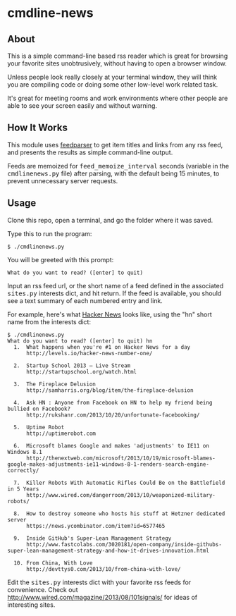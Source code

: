 cmdline-news
============

About
-----

This is a simple command-line based rss reader which is great for browsing your favorite sites unobtrusively, without having to open a browser window.

Unless people look really closely at your terminal window, they will think you are compiling code or doing some other low-level work related task.

It's great for meeting rooms and work environments where other people are able to see your screen easily and without warning.

How It Works 
------------

This module uses <a href="ihttps://pypi.python.org/pypi/feedparser" target="_blank">feedparser</a> to get item titles and links from any rss feed, and presents the results as simple command-line output.

Feeds are memoized for <tt>feed_memoize_interval</tt> seconds (variable in the <tt>cmdlinenews.py</tt> file) after parsing, with the default being 15 minutes, to prevent unnecessary server requests.

Usage
-----

Clone this repo, open a terminal, and go the folder where it was saved.

Type this to run the program:

```
$ ./cmdlinenews.py
```

You will be greeted with this prompt:

```
What do you want to read? ([enter] to quit) 
```

Input an rss feed url, or the short name of a feed defined in the associated <tt>sites.py</tt> interests dict, and hit return. If the feed is available, you should see a text summary of each numbered entry and link.

For example, here's what <a href="" target="_blank">Hacker News</a> looks like, using the "hn" short name from the interests dict:

```
$ ./cmdlinenews.py
What do you want to read? ([enter] to quit) hn
  1.  What happens when you're #1 on Hacker News for a day
      http://levels.io/hacker-news-number-one/

  2.  Startup School 2013 – Live Stream
      http://startupschool.org/watch.html

  3.  The Fireplace Delusion
      http://samharris.org/blog/item/the-fireplace-delusion

  4.  Ask HN : Anyone from Facebook on HN to help my friend being bullied on Facebook?
      http://rukshanr.com/2013/10/20/unfortunate-facebooking/

  5.  Uptime Robot
      http://uptimerobot.com

  6.  Microsoft blames Google and makes 'adjustments' to IE11 on Windows 8.1
      http://thenextweb.com/microsoft/2013/10/19/microsoft-blames-google-makes-adjustments-ie11-windows-8-1-renders-search-engine-correctly/

  7.  Killer Robots With Automatic Rifles Could Be on the Battlefield in 5 Years
      http://www.wired.com/dangerroom/2013/10/weaponized-military-robots/

  8.  How to destroy someone who hosts his stuff at Hetzner dedicated server
      https://news.ycombinator.com/item?id=6577465

  9.  Inside GitHub's Super-Lean Management Strategy
      http://www.fastcolabs.com/3020181/open-company/inside-githubs-super-lean-management-strategy-and-how-it-drives-innovation.html

  10. From China, With Love
      http://devttys0.com/2013/10/from-china-with-love/
```

Edit the <tt>sites.py</tt> interests dict with your favorite rss feeds for convenience. Check out <a href="http://www.wired.com/magazine/2013/08/101signals/" target="_blank">http://www.wired.com/magazine/2013/08/101signals/</a> for ideas of interesting sites.

